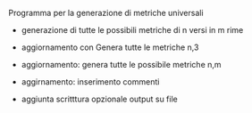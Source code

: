 Programma per la generazione di metriche universali
* generazione di tutte le possibili metriche di n versi in m rime

* aggiornamento con Genera tutte le metriche n,3
* aggiornamento: genera tutte le possibile metriche n,m
* aggirnamento: inserimento commenti
* aggiunta scritttura opzionale output su file
